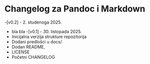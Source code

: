 # Changelog za Pandoc i Markdown


 -[v0.2] - 2. studenoga 2025.
   - bla bla
 -[v0.1] - 30. listopada 2025.
   - Inicijalna verzija strukture repozitorija
   - Dodani predlošci u docs/
   - Dodan README,
   - LICENSE
   - Početni CHANGELOG
